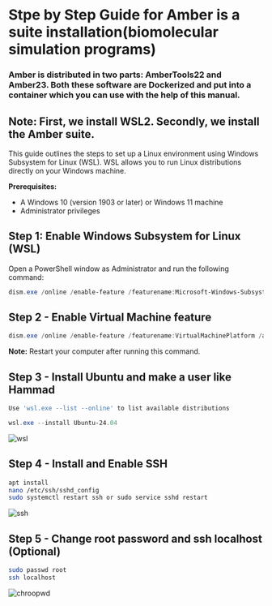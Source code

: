 # Stpe by Step Guide for Amber is a suite installation(biomolecular simulation programs) 
### Amber is distributed in two parts: AmberTools22 and Amber23. Both these software are Dockerized and put into a container which you can use with the help of this manual.
## Note: First, we install WSL2. Secondly, we install the Amber suite.
This guide outlines the steps to set up a Linux environment using Windows Subsystem for Linux (WSL). WSL allows you to run Linux distributions directly on your Windows machine.

**Prerequisites:**

* A Windows 10 (version 1903 or later) or Windows 11 machine
* Administrator privileges


## Step 1: Enable Windows Subsystem for Linux (WSL)

Open a PowerShell window as Administrator and run the following command:

```powershell
dism.exe /online /enable-feature /featurename:Microsoft-Windows-Subsystem-Linux /all /norestart
```

## Step 2 - Enable Virtual Machine feature

```powershell
dism.exe /online /enable-feature /featurename:VirtualMachinePlatform /all /norestart
```
**Note:** Restart your computer after running this command.

## Step 3 - Install Ubuntu and make a user like Hammad
```powershell
Use 'wsl.exe --list --online' to list available distributions

wsl.exe --install Ubuntu-24.04

```

![wsl](https://github.com/hammadattari/VNKN01-BioInfoLabSoft/assets/44769452/5cd9eb36-2f6d-4725-a035-a389c9ec3e0f)

## Step 4 - Install and Enable SSH

```bash
apt install
nano /etc/ssh/sshd_config
sudo systemctl restart ssh or sudo service sshd restart
```

![ssh](https://github.com/hammadattari/VNKN01-BioInfoLabSoft/assets/44769452/7ee2b2ed-be2c-4e71-89c4-a25c137f1cf5)

## Step 5 - Change root password and ssh localhost (Optional)

```bash
sudo passwd root
ssh localhost
```
![chroopwd](https://github.com/hammadattari/VNKN01-BioInfoLabSoft/assets/44769452/27d7b6f4-501d-48dd-97d3-9a75955b3fad)


